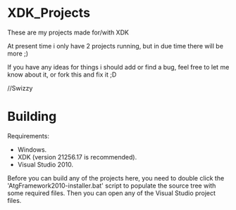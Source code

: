 XDK_Projects
============
These are my projects made for/with XDK

At present time i only have 2 projects running, but in due time there will be more ;)

If you have any ideas for things i should add or find a bug, feel free to let me know about it, or fork this and fix it ;D

//Swizzy

Building
========

Requirements:
- Windows.
- XDK (version 21256.17 is recommended).
- Visual Studio 2010.

Before you can build any of the projects here, you need to double click the 'AtgFramework2010-installer.bat' script to populate the source tree with some required files. Then you can open any of the Visual Studio project files.
